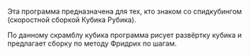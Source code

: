 Эта программа предназначена для тех, кто знаком со спидкубингом (скоростной сборкой Кубика Рубика). 

По данному скрамблу кубика программа рисует развёртку кубика и предлагает сборку по методу Фридрих по шагам.
